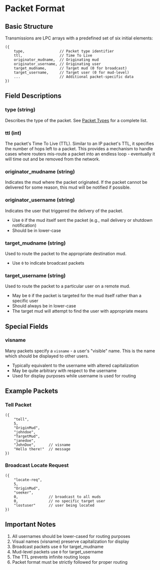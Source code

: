 # Packet Format

## Basic Structure

Transmissions are LPC arrays with a predefined set of six initial elements:

```lpc
({
    type,                // Packet type identifier
    ttl,                 // Time To Live
    originator_mudname,  // Originating mud
    originator_username, // Originating user
    target_mudname,      // Target mud (0 for broadcast)
    target_username,     // Target user (0 for mud-level)
    ...                  // Additional packet-specific data
})
```

## Field Descriptions

### type (string)
Describes the type of the packet. See [Packet Types](reference.md#packet-types) for a complete list.

### ttl (int)
The packet's Time To Live (TTL). Similar to an IP packet's TTL, it specifies the number of hops left to a packet. This provides a mechanism to handle cases where routers mis-route a packet into an endless loop - eventually it will time out and be removed from the network.

### originator_mudname (string)
Indicates the mud where the packet originated. If the packet cannot be delivered for some reason, this mud will be notified if possible.

### originator_username (string)
Indicates the user that triggered the delivery of the packet. 
- Use `0` if the mud itself sent the packet (e.g., mail delivery or shutdown notification)
- Should be in lower-case

### target_mudname (string)
Used to route the packet to the appropriate destination mud.
- Use `0` to indicate broadcast packets

### target_username (string)  
Used to route the packet to a particular user on a remote mud.
- May be `0` if the packet is targeted for the mud itself rather than a specific user
- Should always be in lower-case
- The target mud will attempt to find the user with appropriate means

## Special Fields

### visname
Many packets specify a `visname` - a user's "visible" name. This is the name which should be displayed to other users.
- Typically equivalent to the username with altered capitalization
- May be quite arbitrary with respect to the username
- Used for display purposes while username is used for routing

## Example Packets

### Tell Packet
```lpc
({
    "tell",
    5,
    "OriginMud",
    "johndoe",
    "TargetMud", 
    "janedoe",
    "JohnDoe",      // visname
    "Hello there!"  // message
})
```

### Broadcast Locate Request
```lpc
({
    "locate-req",
    5,
    "OriginMud",
    "seeker",
    0,              // broadcast to all muds
    0,              // no specific target user
    "lostuser"      // user being located
})
```

## Important Notes

1. All usernames should be lower-cased for routing purposes
2. Visual names (visname) preserve capitalization for display
3. Broadcast packets use `0` for target_mudname
4. Mud-level packets use `0` for target_username
5. The TTL prevents infinite routing loops
6. Packet format must be strictly followed for proper routing